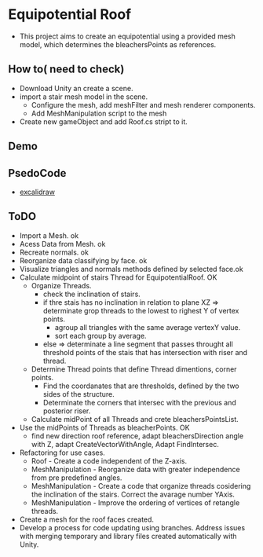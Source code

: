 # Equipotential Roof
* This project aims to create an equipotential using a provided mesh model, which determines the bleachersPoints as references.

## How to( need to check)
* Download Unity an create a scene.
* import a stair mesh model in the scene.
    * Configure the mesh, add meshFilter and mesh renderer components.
    * Add MeshManipulation script to the mesh
* Create new gameObject  and add Roof.cs stript to it.

## Demo

## PsedoCode
* [excalidraw](https://excalidraw.com/#json=tPOVgvDwu1H6V46uAMyxJ,Ag4BnnZ07LMFKz3Pc5FLoQ)

## ToDO
* Import a Mesh. ok
* Acess Data from Mesh. ok
* Recreate normals. ok
* Reorganize data classifying by face. ok
* Visualize triangles and normals methods defined by selected face.ok
* Calculate midpoint of stairs Thread for EquipotentialRoof. OK
    * Organize Threads. 
        * check the inclination of stairs.
        * if thre stais has no inclination in relation to plane XZ => determinate grop threads to the lowest to righest Y of vertex points.
            * agroup all triangles with the same average vertexY value.
            * sort each group by average.
        * else => determinate a line segment that passes throught all threshold points of the stais that has intersection with riser and thread.
    * Determine Thread points that define Thread dimentions, corner points.
        * Find the coordanates that are thresholds, defined by the two sides of the structure.
        * Determinate the corners that intersec with the previous and posterior riser.
    * Calculate midPoint of all Threads and crete bleachersPointsList.
* Use the midPoints of Threads as bleacherPoints. OK
    * find new direction roof reference, adapt bleachersDirection angle with Z, adapt CreateVectorWithAngle, Adapt FindIntersec.
* Refactoring for use cases.
    * Roof - Create a code independent of the Z-axis.
    * MeshManipulation - Reorganize data with greater independence from pre predefined angles.
    * MeshManipulation - Create a code that organize threads cosidering the inclination of the stairs. Correct the avarage number YAxis.
    * MeshManipulation - Improve the ordering of vertices of retangle threads.
* Create a mesh for the roof faces created.
* Develop a process for code updating using branches. Address issues with merging temporary and library files created automatically with Unity.
